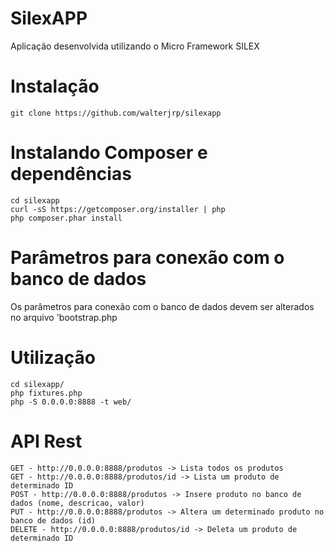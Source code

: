 SilexAPP
========

Aplicação desenvolvida utilizando o Micro Framework SILEX

Instalação
==========
```
git clone https://github.com/walterjrp/silexapp
```

Instalando Composer e dependências
==================================

```
cd silexapp
curl -sS https://getcomposer.org/installer | php
php composer.phar install
```

Parâmetros para conexão com o banco de dados
==========================================
Os parâmetros para conexão com o banco de dados devem ser alterados no arquivo 'bootstrap.php

Utilização
===========

```
cd silexapp/
php fixtures.php
php -S 0.0.0.0:8888 -t web/
```

API Rest
========

```
GET - http://0.0.0.0:8888/produtos -> Lista todos os produtos
GET - http://0.0.0.0:8888/produtos/id -> Lista um produto de determinado ID
POST - http://0.0.0.0:8888/produtos -> Insere produto no banco de dados (nome, descricao, valor)
PUT - http://0.0.0.0:8888/produtos -> Altera um determinado produto no banco de dados (id)
DELETE - http://0.0.0.0:8888/produtos/id -> Deleta um produto de determinado ID
```
